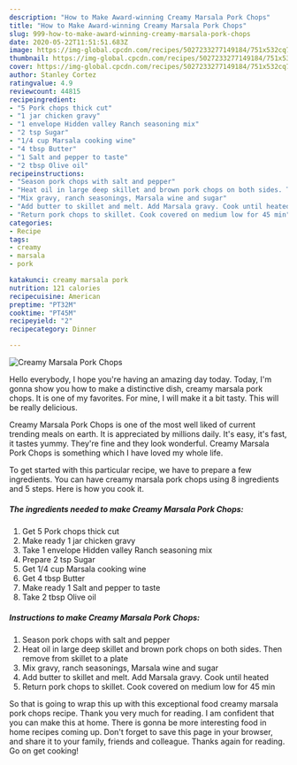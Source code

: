 ```yaml
---
description: "How to Make Award-winning Creamy Marsala Pork Chops"
title: "How to Make Award-winning Creamy Marsala Pork Chops"
slug: 999-how-to-make-award-winning-creamy-marsala-pork-chops
date: 2020-05-22T11:51:51.683Z
image: https://img-global.cpcdn.com/recipes/5027233277149184/751x532cq70/creamy-marsala-pork-chops-recipe-main-photo.jpg
thumbnail: https://img-global.cpcdn.com/recipes/5027233277149184/751x532cq70/creamy-marsala-pork-chops-recipe-main-photo.jpg
cover: https://img-global.cpcdn.com/recipes/5027233277149184/751x532cq70/creamy-marsala-pork-chops-recipe-main-photo.jpg
author: Stanley Cortez
ratingvalue: 4.9
reviewcount: 44815
recipeingredient:
- "5 Pork chops thick cut"
- "1 jar chicken gravy"
- "1 envelope Hidden valley Ranch seasoning mix"
- "2 tsp Sugar"
- "1/4 cup Marsala cooking wine"
- "4 tbsp Butter"
- "1 Salt and pepper to taste"
- "2 tbsp Olive oil"
recipeinstructions:
- "Season pork chops with salt and pepper"
- "Heat oil in large deep skillet and brown pork chops on both sides. Then remove from skillet to a plate"
- "Mix gravy, ranch seasonings, Marsala wine and sugar"
- "Add butter to skillet and melt. Add Marsala gravy. Cook until heated"
- "Return pork chops to skillet. Cook covered on medium low for 45 min"
categories:
- Recipe
tags:
- creamy
- marsala
- pork

katakunci: creamy marsala pork 
nutrition: 121 calories
recipecuisine: American
preptime: "PT32M"
cooktime: "PT45M"
recipeyield: "2"
recipecategory: Dinner

---
```



![Creamy Marsala Pork Chops](https://img-global.cpcdn.com/recipes/5027233277149184/751x532cq70/creamy-marsala-pork-chops-recipe-main-photo.jpg)

Hello everybody, I hope you're having an amazing day today. Today, I'm gonna show you how to make a distinctive dish, creamy marsala pork chops. It is one of my favorites. For mine, I will make it a bit tasty. This will be really delicious.

Creamy Marsala Pork Chops is one of the most well liked of current trending meals on earth. It is appreciated by millions daily. It's easy, it's fast, it tastes yummy. They're fine and they look wonderful. Creamy Marsala Pork Chops is something which I have loved my whole life.




To get started with this particular recipe, we have to prepare a few ingredients. You can have creamy marsala pork chops using 8 ingredients and 5 steps. Here is how you cook it.

<!--inarticleads1-->

##### The ingredients needed to make Creamy Marsala Pork Chops:

1. Get 5 Pork chops thick cut
1. Make ready 1 jar chicken gravy
1. Take 1 envelope Hidden valley Ranch seasoning mix
1. Prepare 2 tsp Sugar
1. Get 1/4 cup Marsala cooking wine
1. Get 4 tbsp Butter
1. Make ready 1 Salt and pepper to taste
1. Take 2 tbsp Olive oil




<!--inarticleads2-->

##### Instructions to make Creamy Marsala Pork Chops:

1. Season pork chops with salt and pepper
1. Heat oil in large deep skillet and brown pork chops on both sides. Then remove from skillet to a plate
1. Mix gravy, ranch seasonings, Marsala wine and sugar
1. Add butter to skillet and melt. Add Marsala gravy. Cook until heated
1. Return pork chops to skillet. Cook covered on medium low for 45 min




So that is going to wrap this up with this exceptional food creamy marsala pork chops recipe. Thank you very much for reading. I am confident that you can make this at home. There is gonna be more interesting food in home recipes coming up. Don't forget to save this page in your browser, and share it to your family, friends and colleague. Thanks again for reading. Go on get cooking!
